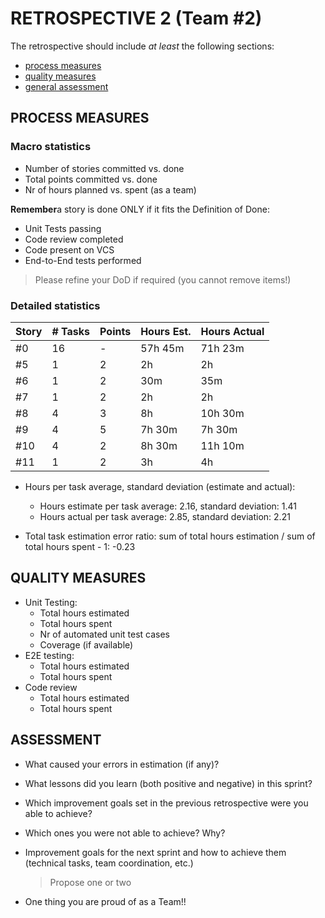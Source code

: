 # RETROSPECTIVE 2 (Team #2)

The retrospective should include _at least_ the following
sections:

- [process measures](#process-measures)
- [quality measures](#quality-measures)
- [general assessment](#assessment)

## PROCESS MEASURES

### Macro statistics

- Number of stories committed vs. done
- Total points committed vs. done
- Nr of hours planned vs. spent (as a team)

**Remember**a story is done ONLY if it fits the Definition of Done:

- Unit Tests passing
- Code review completed
- Code present on VCS
- End-to-End tests performed

> Please refine your DoD if required (you cannot remove items!)

### Detailed statistics

| Story | # Tasks | Points | Hours Est. | Hours Actual |
| ----- | ------- | ------ | ---------- | ------------ |
| #0    | 16      | -      | 57h 45m    | 71h 23m      |
| #5    | 1       | 2      | 2h         | 2h           |
| #6    | 1       | 2      | 30m        | 35m          |
| #7    | 1       | 2      | 2h         | 2h           |
| #8    | 4       | 3      | 8h         | 10h 30m      |
| #9    | 4       | 5      | 7h 30m     | 7h 30m       |
| #10   | 4       | 2      | 8h 30m     | 11h 10m      |
| #11   | 1       | 2      | 3h         | 4h           |


- Hours per task average, standard deviation (estimate and actual):

  - Hours estimate per task average: 2.16, standard deviation: 1.41
  - Hours actual per task average: 2.85, standard deviation: 2.21

- Total task estimation error ratio: sum of total hours estimation / sum of total hours spent - 1: -0.23

## QUALITY MEASURES

- Unit Testing:
  - Total hours estimated
  - Total hours spent
  - Nr of automated unit test cases
  - Coverage (if available)
- E2E testing:
  - Total hours estimated
  - Total hours spent
- Code review
  - Total hours estimated
  - Total hours spent

## ASSESSMENT

- What caused your errors in estimation (if any)?

- What lessons did you learn (both positive and negative) in this sprint?

- Which improvement goals set in the previous retrospective were you able to achieve?

- Which ones you were not able to achieve? Why?

- Improvement goals for the next sprint and how to achieve them (technical tasks, team coordination, etc.)

  > Propose one or two


- One thing you are proud of as a Team!!

